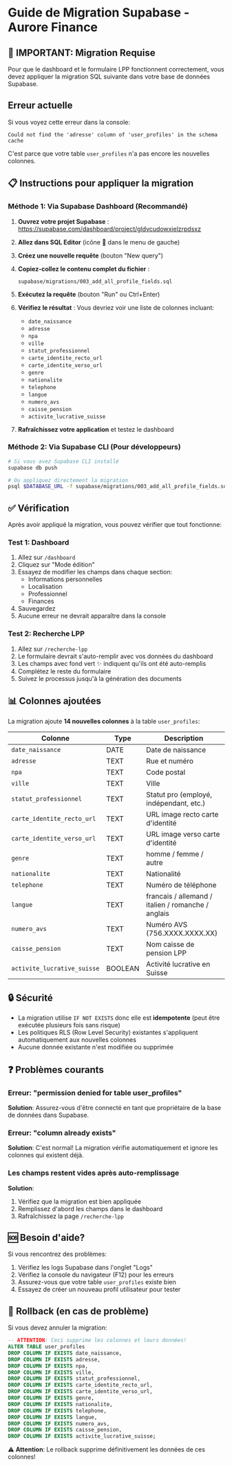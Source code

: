 # Guide de Migration Supabase - Aurore Finance

## 🚨 IMPORTANT: Migration Requise

Pour que le dashboard et le formulaire LPP fonctionnent correctement, vous devez appliquer la migration SQL suivante dans votre base de données Supabase.

## Erreur actuelle

Si vous voyez cette erreur dans la console:
```
Could not find the 'adresse' column of 'user_profiles' in the schema cache
```

C'est parce que votre table `user_profiles` n'a pas encore les nouvelles colonnes.

## 📋 Instructions pour appliquer la migration

### Méthode 1: Via Supabase Dashboard (Recommandé)

1. **Ouvrez votre projet Supabase** : https://supabase.com/dashboard/project/gldvcudowxielzrpdsxz

2. **Allez dans SQL Editor** (icône 📝 dans le menu de gauche)

3. **Créez une nouvelle requête** (bouton "New query")

4. **Copiez-collez le contenu complet du fichier** :
   ```
   supabase/migrations/003_add_all_profile_fields.sql
   ```

5. **Exécutez la requête** (bouton "Run" ou Ctrl+Enter)

6. **Vérifiez le résultat** : Vous devriez voir une liste de colonnes incluant:
   - `date_naissance`
   - `adresse`
   - `npa`
   - `ville`
   - `statut_professionnel`
   - `carte_identite_recto_url`
   - `carte_identite_verso_url`
   - `genre`
   - `nationalite`
   - `telephone`
   - `langue`
   - `numero_avs`
   - `caisse_pension`
   - `activite_lucrative_suisse`

7. **Rafraîchissez votre application** et testez le dashboard

### Méthode 2: Via Supabase CLI (Pour développeurs)

```bash
# Si vous avez Supabase CLI installé
supabase db push

# Ou appliquez directement la migration
psql $DATABASE_URL -f supabase/migrations/003_add_all_profile_fields.sql
```

## ✅ Vérification

Après avoir appliqué la migration, vous pouvez vérifier que tout fonctionne:

### Test 1: Dashboard
1. Allez sur `/dashboard`
2. Cliquez sur "Mode édition"
3. Essayez de modifier les champs dans chaque section:
   - Informations personnelles
   - Localisation
   - Professionnel
   - Finances
4. Sauvegardez
5. Aucune erreur ne devrait apparaître dans la console

### Test 2: Recherche LPP
1. Allez sur `/recherche-lpp`
2. Le formulaire devrait s'auto-remplir avec vos données du dashboard
3. Les champs avec fond vert ✨ indiquent qu'ils ont été auto-remplis
4. Complétez le reste du formulaire
5. Suivez le processus jusqu'à la génération des documents

## 📊 Colonnes ajoutées

La migration ajoute **14 nouvelles colonnes** à la table `user_profiles`:

| Colonne | Type | Description |
|---------|------|-------------|
| `date_naissance` | DATE | Date de naissance |
| `adresse` | TEXT | Rue et numéro |
| `npa` | TEXT | Code postal |
| `ville` | TEXT | Ville |
| `statut_professionnel` | TEXT | Statut pro (employé, indépendant, etc.) |
| `carte_identite_recto_url` | TEXT | URL image recto carte d'identité |
| `carte_identite_verso_url` | TEXT | URL image verso carte d'identité |
| `genre` | TEXT | homme / femme / autre |
| `nationalite` | TEXT | Nationalité |
| `telephone` | TEXT | Numéro de téléphone |
| `langue` | TEXT | francais / allemand / italien / romanche / anglais |
| `numero_avs` | TEXT | Numéro AVS (756.XXXX.XXXX.XX) |
| `caisse_pension` | TEXT | Nom caisse de pension LPP |
| `activite_lucrative_suisse` | BOOLEAN | Activité lucrative en Suisse |

## 🔒 Sécurité

- La migration utilise `IF NOT EXISTS` donc elle est **idempotente** (peut être exécutée plusieurs fois sans risque)
- Les politiques RLS (Row Level Security) existantes s'appliquent automatiquement aux nouvelles colonnes
- Aucune donnée existante n'est modifiée ou supprimée

## ❓ Problèmes courants

### Erreur: "permission denied for table user_profiles"
**Solution**: Assurez-vous d'être connecté en tant que propriétaire de la base de données dans Supabase.

### Erreur: "column already exists"
**Solution**: C'est normal! La migration vérifie automatiquement et ignore les colonnes qui existent déjà.

### Les champs restent vides après auto-remplissage
**Solution**:
1. Vérifiez que la migration est bien appliquée
2. Remplissez d'abord les champs dans le dashboard
3. Rafraîchissez la page `/recherche-lpp`

## 🆘 Besoin d'aide?

Si vous rencontrez des problèmes:

1. Vérifiez les logs Supabase dans l'onglet "Logs"
2. Vérifiez la console du navigateur (F12) pour les erreurs
3. Assurez-vous que votre table `user_profiles` existe bien
4. Essayez de créer un nouveau profil utilisateur pour tester

## 📝 Rollback (en cas de problème)

Si vous devez annuler la migration:

```sql
-- ATTENTION: Ceci supprime les colonnes et leurs données!
ALTER TABLE user_profiles
DROP COLUMN IF EXISTS date_naissance,
DROP COLUMN IF EXISTS adresse,
DROP COLUMN IF EXISTS npa,
DROP COLUMN IF EXISTS ville,
DROP COLUMN IF EXISTS statut_professionnel,
DROP COLUMN IF EXISTS carte_identite_recto_url,
DROP COLUMN IF EXISTS carte_identite_verso_url,
DROP COLUMN IF EXISTS genre,
DROP COLUMN IF EXISTS nationalite,
DROP COLUMN IF EXISTS telephone,
DROP COLUMN IF EXISTS langue,
DROP COLUMN IF EXISTS numero_avs,
DROP COLUMN IF EXISTS caisse_pension,
DROP COLUMN IF EXISTS activite_lucrative_suisse;
```

⚠️ **Attention**: Le rollback supprime définitivement les données de ces colonnes!
